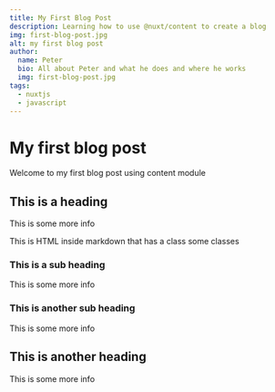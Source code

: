 ```yaml
---
title: My First Blog Post
description: Learning how to use @nuxt/content to create a blog
img: first-blog-post.jpg
alt: my first blog post
author: 
  name: Peter
  bio: All about Peter and what he does and where he works
  img: first-blog-post.jpg
tags: 
  - nuxtjs
  - javascript
---
```


# My first blog post

Welcome to my first blog post using content module

## This is a heading

This is some more info

<div class="bg-blue-500 text-white p-4 mb-4">
  This is HTML inside markdown that has a class some classes
</div>

<info-box>
  <template #info-box>
    This is a vue component inside markdown using slots
  </template>
</info-box>

### This is a sub heading
This is some more info

### This is another sub heading
This is some more info

## This is another heading
This is some more info
